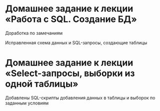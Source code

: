 # Домашнее задание к лекции «Работа с SQL. Создание БД»
Доработка по замечаниям

Исправленная схема данных и SQL-запросы, создающие таблицы

# Домашнее задание к лекции «Select-запросы, выборки из одной таблицы»
Добавлены SQL-скрипты добавления данных в таблицы и выборок по заданным условиям